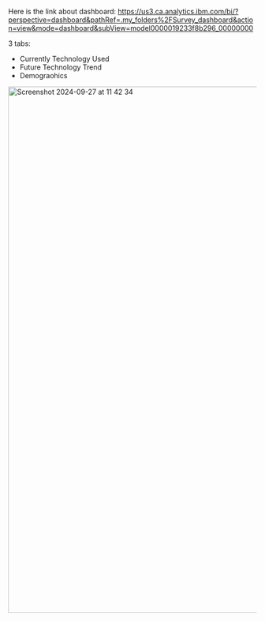 Here is the link about dashboard:
https://us3.ca.analytics.ibm.com/bi/?perspective=dashboard&pathRef=.my_folders%2FSurvey_dashboard&action=view&mode=dashboard&subView=model0000019233f8b296_00000000

3 tabs:

- Currently Technology Used
- Future Technology Trend
- Demograohics

<img width="1066" alt="Screenshot 2024-09-27 at 11 42 34" src="https://github.com/user-attachments/assets/45e586bb-a650-46d7-981e-7fb432b60883">
